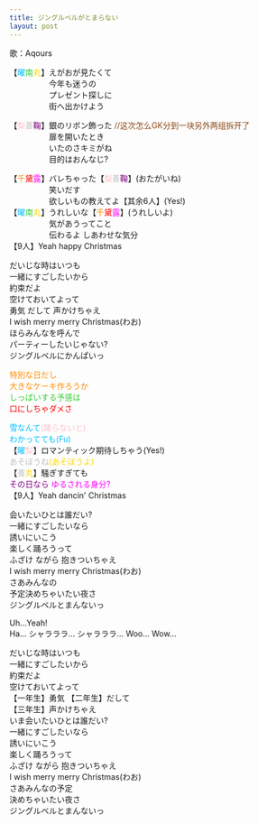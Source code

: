 ```yaml
---
title: ジングルベルがとまらない
layout: post
---
```

歌：Aqours

<p>【<font color="deepskyblue">曜</font><font color="limegreen">南</font><font color="gold">丸</font>】えがおが見たくて<br />
　　　　　今年も迷うの<br />
　　　　　プレゼント探しに<br />
　　　　　街へ出かけよう</p>

<p>【<font color="pink">梨</font><font color="silver">善</font><font color="purple">鞠</font>】銀のリボン飾った <font color="saddlebrown">//这次怎么GK分到一块另外两组拆开了</font><br />
　　　　　扉を開いたとき<br />
　　　　　いたのさキミがね<br />
　　　　　目的はおんなじ?</p>

<p>【<font color="darkorange">千</font><font color="red">黛</font><font color="magenta">露</font>】バレちゃった【<font color="pink">梨</font><font color="silver">善</font><font color="purple">鞠</font>】(おたがいね)<br />
　　　　　笑いだす<br />
　　　　　欲しいもの教えてよ【其余6人】(Yes!)<br />
【<font color="deepskyblue">曜</font><font color="limegreen">南</font><font color="gold">丸</font>】うれしいな【<font color="darkorange">千</font><font color="red">黛</font><font color="magenta">露</font>】(うれしいよ)<br />
　　　　　気があうってこと<br />
　　　　　伝わるよ しあわせな気分<br />
【9人】Yeah happy Christmas</p>

<p>だいじな時はいつも<br />
一緒にすごしたいから<br />
約束だよ<br />
空けておいてよって<br />
勇気 だして 声かけちゃえ<br />
I wish merry merry Christmas(わお)<br />
ほらみんなを呼んで<br />
パーティーしたいじゃない?<br />
ジングルベルにかんぱいっ</p>

<p><font color="darkorange">特別な日だし<br />
大きなケーキ作ろうか</font><br />
<font color="limegreen">しっぱいする予感は</font><br />
<font color="red">口にしちゃダメさ</font></p>

<p><font color="deepskyblue">雪なんて</font><font color="pink">(降らないと)</font><br />
<font color="deepskyblue">わかってても(Fu)</font><br />
【<font color="deepskyblue">曜</font><font color="pink">梨</font>】ロマンティック期待しちゃう(Yes!)<br />
<font color="silver">あそぼうね</font><font color="gold">(あそぼうよ)</font><br />
【<font color="silver">善</font><font color="gold">丸</font>】騒ぎすぎても<br />
<font color="purple">その日なら</font> <font color="magenta">ゆるされる身分?</font><br />
【9人】Yeah dancin' Christmas</p>

<p>会いたいひとは誰だい?<br />
一緒にすごしたいなら<br />
誘いにいこう<br />
楽しく踊ろうって<br />
ふざけ ながら 抱きついちゃえ<br />
I wish merry merry Christmas(わお)<br />
さあみんなの<br />
予定決めちゃいたい夜さ<br />
ジングルベルとまんないっ</p>

<p>Uh…Yeah!<br />
Ha… シャラララ… シャラララ… Woo… Wow…</p>

<p>だいじな時はいつも<br />
一緒にすごしたいから<br />
約束だよ<br />
空けておいてよって<br />
【一年生】勇気 【二年生】だして<br />
【三年生】声かけちゃえ<br />
いま会いたいひとは誰だい?<br />
一緒にすごしたいなら<br />
誘いにいこう<br />
楽しく踊ろうって<br />
ふざけ ながら 抱きついちゃえ<br />
I wish merry merry Christmas(わお)<br />
さあみんなの予定<br />
決めちゃいたい夜さ<br />
ジングルベルとまんないっ</p>
